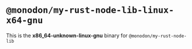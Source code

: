 # `@monodon/my-rust-node-lib-linux-x64-gnu`

This is the **x86_64-unknown-linux-gnu** binary for `@monodon/my-rust-node-lib`
